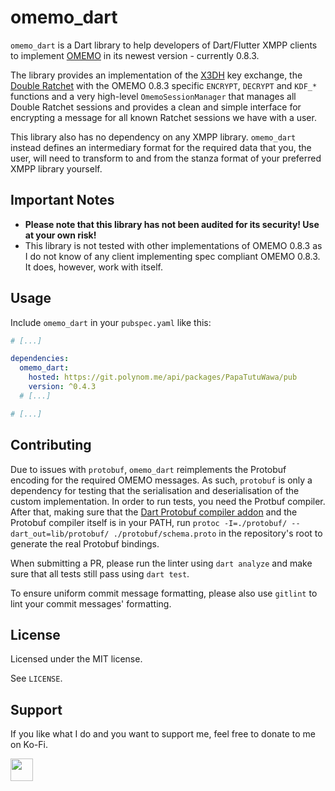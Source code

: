 # omemo_dart

`omemo_dart` is a Dart library to help developers of Dart/Flutter XMPP clients to implement
[OMEMO](https://xmpp.org/extensions/xep-0384.html) in its newest version - currently 0.8.3.

The library provides an implementation of the [X3DH](https://signal.org/docs/specifications/x3dh/)
key exchange, the [Double Ratchet](https://signal.org/docs/specifications/doubleratchet/) with
the OMEMO 0.8.3 specific `ENCRYPT`, `DECRYPT` and `KDF_*` functions and a very high-level
`OmemoSessionManager` that manages all Double Ratchet sessions and provides a clean and simple
interface for encrypting a message for all known Ratchet sessions we have with a user.

This library also has no dependency on any XMPP library. `omemo_dart` instead defines an
intermediary format for the required data that you, the user, will need to transform to and from
the stanza format of your preferred XMPP library yourself.

## Important Notes

- **Please note that this library has not been audited for its security! Use at your own risk!**
- This library is not tested with other implementations of OMEMO 0.8.3 as I do not know of any client implementing spec compliant OMEMO 0.8.3. It does, however, work with itself.

## Usage

Include `omemo_dart` in your `pubspec.yaml` like this:

```yaml
# [...]

dependencies:
  omemo_dart:
    hosted: https://git.polynom.me/api/packages/PapaTutuWawa/pub
    version: ^0.4.3
  # [...]

# [...]
```

## Contributing

Due to issues with `protobuf`, `omemo_dart` reimplements the Protobuf encoding for the required
OMEMO messages. As such, `protobuf` is only a dependency for testing that the serialisation and
deserialisation of the custom implementation. In order to run tests, you need the Protbuf
compiler. After that, making sure that
the [Dart Protobuf compiler addon](https://pub.dev/packages/protoc_plugin) and the
Protobuf compiler itself is in your PATH,
run `protoc -I=./protobuf/ --dart_out=lib/protobuf/ ./protobuf/schema.proto` in the
repository's root to generate the real Protobuf bindings.

When submitting a PR, please run the linter using `dart analyze` and make sure that all
tests still pass using `dart test`.

To ensure uniform commit message formatting, please also use `gitlint` to lint your commit
messages' formatting.

## License

Licensed under the MIT license.

See `LICENSE`.

## Support

If you like what I do and you want to support me, feel free to donate to me on Ko-Fi.

[<img src="https://codeberg.org/moxxy/moxxyv2/raw/branch/master/assets/repo/kofi.png" height="36" style="height: 36px; border: 0px;"></img>](https://ko-fi.com/papatutuwawa)

